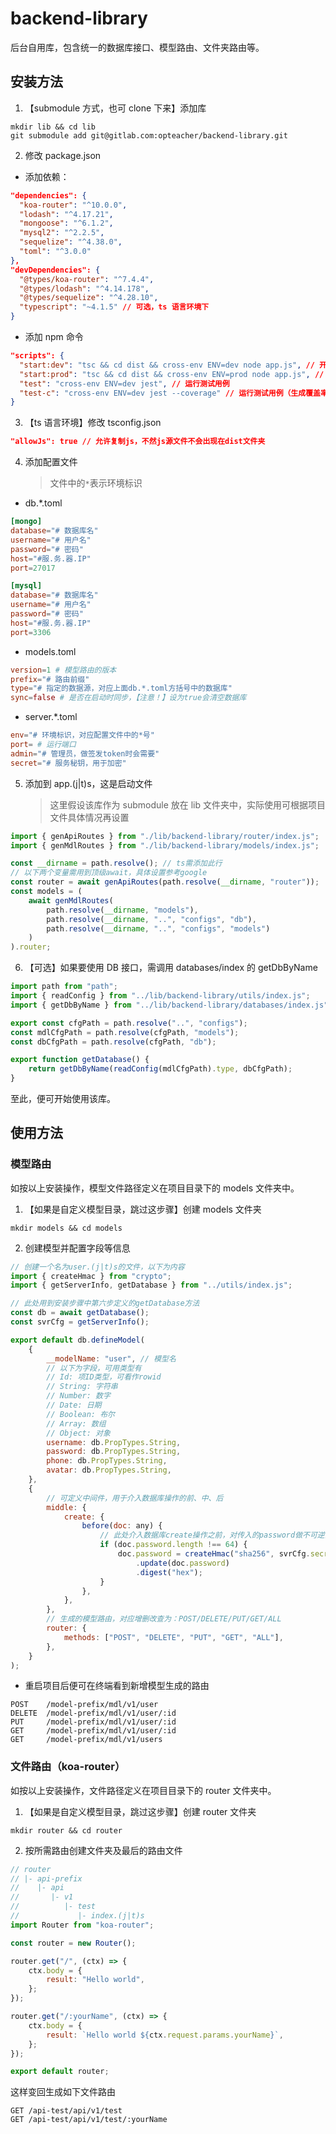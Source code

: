 # backend-library

后台自用库，包含统一的数据库接口、模型路由、文件夹路由等。

## 安装方法

1. 【submodule 方式，也可 clone 下来】添加库

```
mkdir lib && cd lib
git submodule add git@gitlab.com:opteacher/backend-library.git
```

2. 修改 package.json

- 添加依赖：

```json
"dependencies": {
  "koa-router": "^10.0.0",
  "lodash": "^4.17.21",
  "mongoose": "^6.1.2",
  "mysql2": "^2.2.5",
  "sequelize": "^4.38.0",
  "toml": "^3.0.0"
},
"devDependencies": {
  "@types/koa-router": "^7.4.4",
  "@types/lodash": "^4.14.178",
  "@types/sequelize": "^4.28.10",
  "typescript": "~4.1.5" // 可选，ts 语言环境下
}
```

- 添加 npm 命令

```json
"scripts": {
  "start:dev": "tsc && cd dist && cross-env ENV=dev node app.js", // 开发环境启动，环境变量dev
  "start:prod": "tsc && cd dist && cross-env ENV=prod node app.js", // 生产环境启动，环境变量prod
  "test": "cross-env ENV=dev jest", // 运行测试用例
  "test-c": "cross-env ENV=dev jest --coverage" // 运行测试用例（生成覆盖率报告）
}
```

3. 【ts 语言环境】修改 tsconfig.json

```json
"allowJs": true // 允许复制js，不然js源文件不会出现在dist文件夹
```

4. 添加配置文件
   > 文件中的`*`表示环境标识

- db.\*.toml

```toml
[mongo]
database="# 数据库名"
username="# 用户名"
password="# 密码"
host="#服.务.器.IP"
port=27017

[mysql]
database="# 数据库名"
username="# 用户名"
password="# 密码"
host="#服.务.器.IP"
port=3306
```

- models.toml

```toml
version=1 # 模型路由的版本
prefix="# 路由前缀"
type="# 指定的数据源，对应上面db.*.toml方括号中的数据库"
sync=false # 是否在启动时同步，【注意！】设为true会清空数据库
```

- server.\*.toml

```toml
env="# 环境标识，对应配置文件中的*号"
port= # 运行端口
admin="# 管理员，做签发token时会需要"
secret="# 服务秘钥，用于加密"
```

5. 添加到 app.(j|t)s，这是启动文件
   > 这里假设该库作为 submodule 放在 lib 文件夹中，实际使用可根据项目文件具体情况再设置

```javascript
import { genApiRoutes } from "./lib/backend-library/router/index.js";
import { genMdlRoutes } from "./lib/backend-library/models/index.js";

const __dirname = path.resolve(); // ts需添加此行
// 以下两个变量需用到顶级await，具体设置参考google
const router = await genApiRoutes(path.resolve(__dirname, "router"));
const models = (
	await genMdlRoutes(
		path.resolve(__dirname, "models"),
		path.resolve(__dirname, "..", "configs", "db"),
		path.resolve(__dirname, "..", "configs", "models")
	)
).router;
```

6. 【可选】如果要使用 DB 接口，需调用 databases/index 的 getDbByName

```javascript
import path from "path";
import { readConfig } from "../lib/backend-library/utils/index.js";
import { getDbByName } from "../lib/backend-library/databases/index.js";

export const cfgPath = path.resolve("..", "configs");
const mdlCfgPath = path.resolve(cfgPath, "models");
const dbCfgPath = path.resolve(cfgPath, "db");

export function getDatabase() {
	return getDbByName(readConfig(mdlCfgPath).type, dbCfgPath);
}
```

至此，便可开始使用该库。

## 使用方法

### 模型路由

如按以上安装操作，模型文件路径定义在项目目录下的 models 文件夹中。

1. 【如果是自定义模型目录，跳过这步骤】创建 models 文件夹

```
mkdir models && cd models
```

2. 创建模型并配置字段等信息

```javascript
// 创建一个名为user.(j|t)s的文件，以下为内容
import { createHmac } from "crypto";
import { getServerInfo, getDatabase } from "../utils/index.js";

// 此处用到安装步骤中第六步定义的getDatabase方法
const db = await getDatabase();
const svrCfg = getServerInfo();

export default db.defineModel(
	{
		__modelName: "user", // 模型名
		// 以下为字段，可用类型有
		// Id: 项ID类型，可看作rowid
		// String: 字符串
		// Number: 数字
		// Date: 日期
		// Boolean: 布尔
		// Array: 数组
		// Object: 对象
		username: db.PropTypes.String,
		password: db.PropTypes.String,
		phone: db.PropTypes.String,
		avatar: db.PropTypes.String,
	},
	{
		// 可定义中间件，用于介入数据库操作的前、中、后
		middle: {
			create: {
				before(doc: any) {
					// 此处介入数据库create操作之前，对传入的password做不可逆的sha256加密
					if (doc.password.length !== 64) {
						doc.password = createHmac("sha256", svrCfg.secret)
							.update(doc.password)
							.digest("hex");
					}
				},
			},
		},
		// 生成的模型路由，对应增删改查为：POST/DELETE/PUT/GET/ALL
		router: {
			methods: ["POST", "DELETE", "PUT", "GET", "ALL"],
		},
	}
);
```

- 重启项目后便可在终端看到新增模型生成的路由

```
POST    /model-prefix/mdl/v1/user
DELETE  /model-prefix/mdl/v1/user/:id
PUT     /model-prefix/mdl/v1/user/:id
GET     /model-prefix/mdl/v1/user/:id
GET     /model-prefix/mdl/v1/users
```

### 文件路由（koa-router）

如按以上安装操作，文件路径定义在项目目录下的 router 文件夹中。

1. 【如果是自定义模型目录，跳过这步骤】创建 router 文件夹

```
mkdir router && cd router
```

2. 按所需路由创建文件夹及最后的路由文件

```javascript
// router
// |- api-prefix
//    |- api
//       |- v1
//          |- test
//             |- index.(j|t)s
import Router from "koa-router";

const router = new Router();

router.get("/", (ctx) => {
	ctx.body = {
		result: "Hello world",
	};
});

router.get("/:yourName", (ctx) => {
	ctx.body = {
		result: `Hello world ${ctx.request.params.yourName}`,
	};
});

export default router;
```

这样变回生成如下文件路由

```
GET /api-test/api/v1/test
GET /api-test/api/v1/test/:yourName
```

